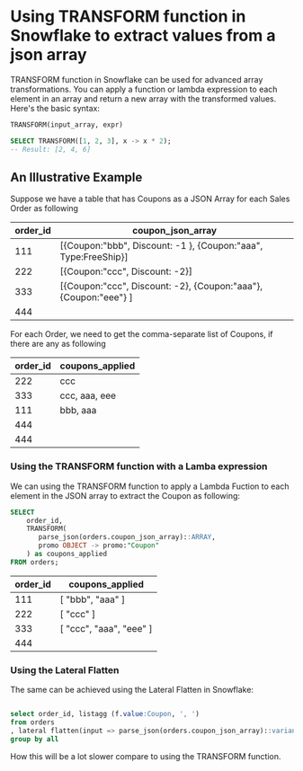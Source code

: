 # Using TRANSFORM function in Snowflake to extract values from a json array

TRANSFORM function in Snowflake can be used for advanced array transformations. You can apply a function or lambda expression to each element in an array and return a new array with the transformed values. Here's the basic syntax:

```sql
TRANSFORM(input_array, expr)
```

```sql
SELECT TRANSFORM([1, 2, 3], x -> x * 2);
-- Result: [2, 4, 6]
```

## An Illustrative Example
Suppose we have a table that has Coupons as a JSON Array for each Sales Order as following

|order_id|coupon_json_array|
|-----|--------------------------------------------------------------------------|
| 111 | [{Coupon:"bbb", Discount: -1 }, {Coupon:"aaa", Type:FreeShip}]     |
| 222 | [{Coupon:"ccc", Discount: -2}]                                        |
| 333 | [{Coupon:"ccc", Discount: -2}, {Coupon:"aaa"}, {Coupon:"eee"} ] |
| 444 |                                                                          |


For each Order, we need to get the comma-separate list of Coupons, if there are any as following

order_id | coupons_applied
-- | --
222 | ccc
333 | ccc, aaa, eee
111 | bbb, aaa
444 |  
444 |  

### Using the TRANSFORM function with a Lamba expression

We can using the TRANSFORM function to apply a Lambda Fuction to each element in the JSON array to extract the Coupon as following:

```sql
SELECT
    order_id,
    TRANSFORM(
       parse_json(orders.coupon_json_array)::ARRAY,
       promo OBJECT -> promo:"Coupon"
    ) as coupons_applied
FROM orders;
```

| order_id | coupons_applied               |
|----------|-------------------------------|
| 111      | [   "bbb",   "aaa" ]          |
| 222      | [   "ccc" ]                   |
| 333      | [   "ccc",   "aaa",   "eee" ] |
| 444      |                               |

### Using the Lateral Flatten

The same can be achieved using the Lateral Flatten in Snowflake:

```sql

select order_id, listagg (f.value:Coupon, ', ')
from orders
, lateral flatten(input => parse_json(orders.coupon_json_array)::variant, OUTER => TRUE) as f
group by all
```

How this will be a lot slower compare to using the TRANSFORM function.
